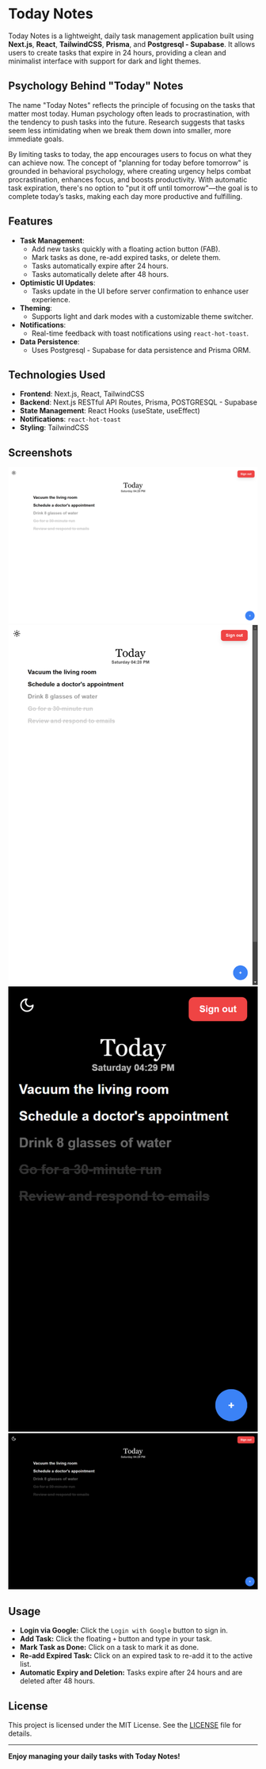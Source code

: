 # Today Notes

Today Notes is a lightweight, daily task management application built using **Next.js**, **React**, **TailwindCSS**, **Prisma**, and **Postgresql - Supabase**. It allows users to create tasks that expire in 24 hours, providing a clean and minimalist interface with support for dark and light themes.

## **Psychology Behind "Today" Notes**

The name "Today Notes" reflects the principle of focusing on the tasks that matter most today. Human psychology often leads to procrastination, with the tendency to push tasks into the future. Research suggests that tasks seem less intimidating when we break them down into smaller, more immediate goals.

By limiting tasks to today, the app encourages users to focus on what they can achieve now. The concept of "planning for today before tomorrow" is grounded in behavioral psychology, where creating urgency helps combat procrastination, enhances focus, and boosts productivity. With automatic task expiration, there's no option to "put it off until tomorrow"—the goal is to complete today’s tasks, making each day more productive and fulfilling.

## **Features**
- **Task Management**:
  - Add new tasks quickly with a floating action button (FAB).
  - Mark tasks as done, re-add expired tasks, or delete them.
  - Tasks automatically expire after 24 hours.
  - Tasks automatically delete after 48 hours.
- **Optimistic UI Updates**:
  - Tasks update in the UI before server confirmation to enhance user experience.
- **Theming**:
  - Supports light and dark modes with a customizable theme switcher.
- **Notifications**:
  - Real-time feedback with toast notifications using `react-hot-toast`.
- **Data Persistence**:
  - Uses Postgresql - Supabase for data persistence and Prisma ORM.

## **Technologies Used**
- **Frontend**: Next.js, React, TailwindCSS
- **Backend**: Next.js RESTful API Routes, Prisma, POSTGRESQL - Supabase
- **State Management**: React Hooks (useState, useEffect)
- **Notifications**: `react-hot-toast`
- **Styling**: TailwindCSS

## **Screenshots**
![Screenshot 1](public/medias/1.png)
![Screenshot 2](public/medias/2.png)
![Screenshot 3](public/medias/3.png)
![Screenshot 4](public/medias/4.png)

## **Usage**

- **Login via Google:** Click the `Login with Google` button to sign in.
- **Add Task:** Click the floating `+` button and type in your task.
- **Mark Task as Done:** Click on a task to mark it as done.
- **Re-add Expired Task:** Click on an expired task to re-add it to the active list.
- **Automatic Expiry and Deletion:** Tasks expire after 24 hours and are deleted after 48 hours.

## **License**
This project is licensed under the MIT License. See the [LICENSE](LICENSE) file for details.

---

**Enjoy managing your daily tasks with Today Notes!**